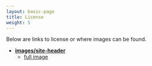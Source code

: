 ```yaml
---
layout: basic-page
title: License
weight: 5
---
```


Below are links to license or where images can be found.

* [**images/site-header**](https://unsplash.com/photos/zEJIuKZcD8c)
	* [full image](https://assets/images.unsplash.com/photo-1430165558479-de3cf8cf1478?ixlib=rb-0.3.5&q=80&fm=jpg&crop=entropy&s=a8d560cd877f002980248703b48efff0)
